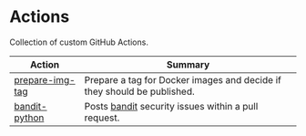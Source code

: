 # Actions
Collection of custom GitHub Actions.

| Action | Summary |
| - | - |
| [prepare-img-tag](prepare-img-tag) | Prepare a tag for Docker images and decide if they should be published. |
| [bandit-python](bandit-gihub)| Posts [bandit](https://github.com/PyCQA/bandit) security issues within a pull request. |
